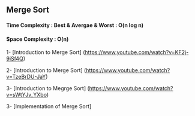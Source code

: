 
## Merge Sort

#### Time Complexity : Best & Avergae & Worst : O(n log n) 
#### Space Complexity : O(n)



1- [Introduction to Merge Sort] (https://www.youtube.com/watch?v=KF2j-9iSf4Q)

2- [Introduction to Merge Sort] (https://www.youtube.com/watch?v=TzeBrDU-JaY) 

3- [Introduction to Megrge Sort] (https://www.youtube.com/watch?v=sWtYJv_YXbo)

3- [Implementation of Merge Sort]

